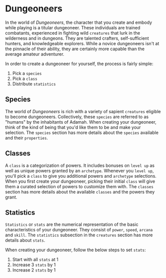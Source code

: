 # Dungeoneers

In the world of _Dungeoneers_, the character that you create and embody while playing is a titular dungeoneer. These individuals are trained combatants, experienced in fighting wild `creatures` that lurk in the wilderness and in dungeons. They are talented crafters, self-sufficient hunters, and knowledgeable explorers. While a novice dungeoneers isn't at the pinnacle of their ability, they are certainly more capable than the average amateur adventurer.

In order to create a dungeoneer for yourself, the process is fairly simple:

1. Pick a `species`
2. Pick a `class`
3. Distribute `statistics`

## Species

The world of _Dungeoneers_ is rich with a variety of sapient `creatures` eligible to become dungeoneers. Collectively, these `species` are referred to as "humans" by the inhabitants of Adamah. When creating your dungeoneer, think of the kind of being that you'd like them to be and make your selection. The `species` section has more details about the `species` available and their `properties`.

## Classes

A `class` is a categorization of powers. It includes bonuses on `level up` as well as unique powers granted by an `archetype`. Whenever you `level up`, you'll pick a `class` to give you additional powers and `archetype` selections. When you first create your dungeoneer, picking their initial `class` will give them a curated selection of powers to customize them with. The `classes` section has more details about the available `classes` and the powers they grant.

## Statistics

`Statistics` or `stats` are the numerical representation of the basic characteristics of your dungeoneer. They consist of `power`, `speed`, `arcana` and `skill`. The `statistics` subsection in the `creatures` section has more details about `stats`.

When creating your dungeoneer, follow the below steps to set `stats`:

1. Start with all `stats` at 1
2. Increase 3 `stats` by 1
3. Increase 2 `stats` by 1

